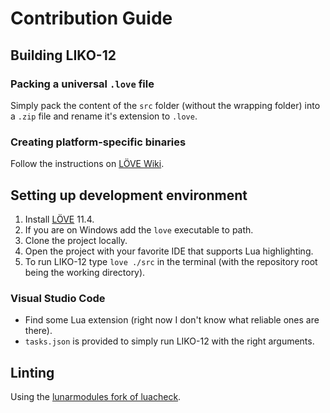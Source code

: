 
# Contribution Guide

<!-- TODO: Update the contribution guide -->
<!-- TODO: Setup commits linter https://commitlint.js.org/#/ -->

## Building LIKO-12

### Packing a universal `.love` file

Simply pack the content of the `src` folder (without the wrapping folder) into a `.zip` file and rename it's extension to `.love`.

### Creating platform-specific binaries

Follow the instructions on [LÖVE Wiki](https://love2d.org/wiki/Game_Distribution).

## Setting up development environment

1. Install [LÖVE](https://love2d.org/wiki/Getting_Started) 11.4.
2. If you are on Windows add the `love` executable to path.
3. Clone the project locally.
4. Open the project with your favorite IDE that supports Lua highlighting.
5. To run LIKO-12 type `love ./src` in the terminal (with the repository root being the working directory).

### Visual Studio Code

- Find some Lua extension (right now I don't know what reliable ones are there).
- `tasks.json` is provided to simply run LIKO-12 with the right arguments.

## Linting

Using the [lunarmodules fork of luacheck](https://github.com/lunarmodules/luacheck).
